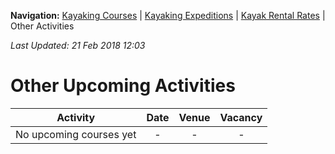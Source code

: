 **Navigation:** [Kayaking Courses](index) &#124; [Kayaking Expeditions](expedition) &#124; [Kayak Rental Rates](rental) &#124; Other Activities

_Last Updated: 21 Feb 2018 12:03_
# Other Upcoming Activities

Activity | Date | Venue | Vacancy
:---:|:---:|:---:|:---:
No upcoming courses yet|-|-|-

